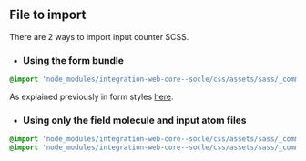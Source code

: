 ## File to import

There are 2 ways to import input counter SCSS.

* ### Using the form bundle

```scss
@import 'node_modules/integration-web-core--socle/css/assets/sass/_common/10-bundles/form.bundle';
```

As explained previously in form styles [here](/Components/form/scss/). 

* ### Using only the field molecule and input atom files

```scss
@import 'node_modules/integration-web-core--socle/css/assets/sass/_common/05-atoms/input.atoms';
@import 'node_modules/integration-web-core--socle/css/assets/sass/_common/6-molecules/field.molecules';

```
